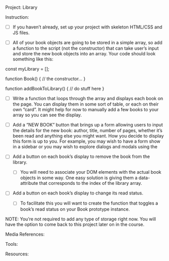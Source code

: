 Project: Library

Instruction:

- [ ] If you haven’t already, set up your project with skeleton HTML/CSS and JS files.

- [ ] All of your book objects are going to be stored in a simple array, so add a function to the script (not the constructor) that can take user’s input and store the new book objects into an array. Your code should look something like this:

const myLibrary = [];

function Book() {
  // the constructor...
}

function addBookToLibrary() {
  // do stuff here
}

- [ ] Write a function that loops through the array and displays each book on the page. You can display them in some sort of table, or each on their own “card”. It might help for now to manually add a few books to your array so you can see the display.

- [ ] Add a “NEW BOOK” button that brings up a form allowing users to input the details for the new book: author, title, number of pages, whether it’s been read and anything else you might want. How you decide to display this form is up to you. For example, you may wish to have a form show in a sidebar or you may wish to explore dialogs and modals using the <dialog> tag. However you do this, you will most likely encounter an issue where submitting your form will not do what you expect it to do. That’s because the submit input tries to send the data to a server by default. If you’ve done the bonus section for the calculator assignment, you might be familiar with event.preventDefault();. Read up on the event.preventDefault documentation again and see how you can solve this issue!

- [ ] Add a button on each book’s display to remove the book from the library.
    - [ ] You will need to associate your DOM elements with the actual book objects in some way. One easy solution is giving them a data-attribute that corresponds to the index of the library array.

- [ ] Add a button on each book’s display to change its read status.
    - [ ] To facilitate this you will want to create the function that toggles a book’s read status on your Book prototype instance.

NOTE: You’re not required to add any type of storage right now. You will have the option to come back to this project later on in the course.

Media References:

Tools:

Resources:


